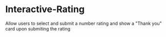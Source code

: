 # Interactive-Rating
Allow users to select and submit a number rating and show a "Thank you" card upon submiting the rating 
